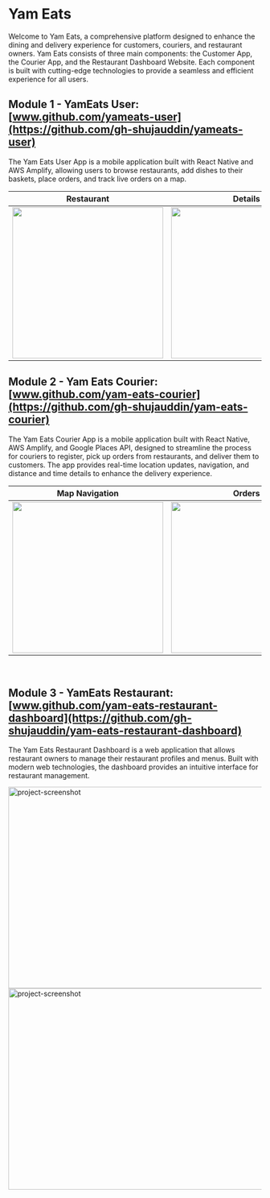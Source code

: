 # Yam Eats

Welcome to Yam Eats, a comprehensive platform designed to enhance the dining and delivery experience for customers, couriers, and restaurant owners. Yam Eats consists of three main components: the Customer App, the Courier App, and the Restaurant Dashboard Website. Each component is built with cutting-edge technologies to provide a seamless and efficient experience for all users.

## Module 1 - YamEats User: [www.github.com/yameats-user](https://github.com/gh-shujauddin/yameats-user)

The Yam Eats User App is a mobile application built with React Native and AWS Amplify, allowing users to browse restaurants, add dishes to their baskets, place orders, and track live orders on a map.

Restaurant | Details | Orders | Track order
--- | --- | --- |--- 
<img src="https://github.com/gh-shujauddin/public-images/assets/73093103/5f10c6ef-5027-479b-ba67-f55ecd28cfbe" width="300" /> | <img src="https://github.com/gh-shujauddin/yameats-user/assets/73093103/2a614591-2b15-4b98-9aef-316717b830f9" width="300" /> | <img src="https://github.com/gh-shujauddin/yameats-user/assets/73093103/9b6533e2-b8e5-4091-a45d-faeeff481eda" width="300" />  | <img src="https://github.com/gh-shujauddin/yameats-user/assets/73093103/876b9901-51d3-4bd6-be01-74b20d427991" width="300" />


## Module 2 - Yam Eats Courier: [www.github.com/yam-eats-courier](https://github.com/gh-shujauddin/yam-eats-courier)

The Yam Eats Courier App is a mobile application built with React Native, AWS Amplify, and Google Places API, designed to streamline the process for couriers to register, pick up orders from restaurants, and deliver them to customers. The app provides real-time location updates, navigation, and distance and time details to enhance the delivery experience.

Map Navigation | Orders | Order details | Destination routing
--- | --- | --- |--- 
<img src="https://github.com/gh-shujauddin/yam-eats-courier/assets/73093103/6e6c3f69-c85c-4807-bc69-bb3cc51b6630" width="300" /> | <img src="https://github.com/gh-shujauddin/yam-eats-courier/assets/73093103/dc3259ac-6c78-411f-9e36-011cdd78190c" width="300" /> | <img src="https://github.com/gh-shujauddin/yam-eats-courier/assets/73093103/7cdeb382-b418-40fd-885f-feb0bfe02afb" width="300" />  | <img src="https://github.com/gh-shujauddin/yam-eats-courier/assets/73093103/90dddbc6-fd26-47e6-b216-0071612ac67e" width="300" />

<br />

## Module 3 - YamEats Restaurant: [www.github.com/yam-eats-restaurant-dashboard](https://github.com/gh-shujauddin/yam-eats-restaurant-dashboard)

The Yam Eats Restaurant Dashboard is a web application that allows restaurant owners to manage their restaurant profiles and menus. Built with modern web technologies, the dashboard provides an intuitive interface for restaurant management.

<img src="https://github.com/gh-shujauddin/public-images/assets/73093103/04a6cef3-9dba-4bcd-85e4-92947eb5410e" alt="project-screenshot" width="700" height="400/">

<img src="https://github.com/gh-shujauddin/public-images/assets/73093103/c786a9ea-054b-4ac7-9558-35a89cd25ba8" alt="project-screenshot" width="700" height="400/">

  
